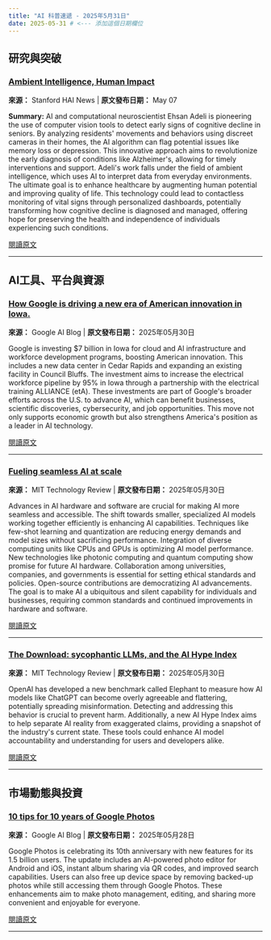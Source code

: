 ```yaml
---
title: "AI 科普速遞 - 2025年5月31日"
date: 2025-05-31 # <--- 添加這個日期欄位
---
```


## 研究與突破

### [Ambient Intelligence, Human Impact](https://hai.stanford.edu/news/ambient-intelligence-human-impact)
**來源：** Stanford HAI News | **原文發布日期：** May 07

**Summary:**
AI and computational neuroscientist Ehsan Adeli is pioneering the use of computer vision tools to detect early signs of cognitive decline in seniors. By analyzing residents' movements and behaviors using discreet cameras in their homes, the AI algorithm can flag potential issues like memory loss or depression. This innovative approach aims to revolutionize the early diagnosis of conditions like Alzheimer's, allowing for timely interventions and support. Adeli's work falls under the field of ambient intelligence, which uses AI to interpret data from everyday environments. The ultimate goal is to enhance healthcare by augmenting human potential and improving quality of life. This technology could lead to contactless monitoring of vital signs through personalized dashboards, potentially transforming how cognitive decline is diagnosed and managed, offering hope for preserving the health and independence of individuals experiencing such conditions.

[閱讀原文](https://hai.stanford.edu/news/ambient-intelligence-human-impact)

---


## AI工具、平台與資源

### [How Google is driving a new era of American innovation in Iowa.](https://blog.google/feed/new-7-billion-investment-iowa/)
**來源：** Google AI Blog | **原文發布日期：** 2025年05月30日

Google is investing $7 billion in Iowa for cloud and AI infrastructure and workforce development programs, boosting American innovation. This includes a new data center in Cedar Rapids and expanding an existing facility in Council Bluffs. The investment aims to increase the electrical workforce pipeline by 95% in Iowa through a partnership with the electrical training ALLIANCE (etA). These investments are part of Google's broader efforts across the U.S. to advance AI, which can benefit businesses, scientific discoveries, cybersecurity, and job opportunities. This move not only supports economic growth but also strengthens America's position as a leader in AI technology.

[閱讀原文](https://blog.google/feed/new-7-billion-investment-iowa/)

---

### [Fueling seamless AI at scale](https://www.technologyreview.com/2025/05/30/1117440/fueling-seamless-ai-at-scale/)
**來源：** MIT Technology Review | **原文發布日期：** 2025年05月30日

Advances in AI hardware and software are crucial for making AI more seamless and accessible. The shift towards smaller, specialized AI models working together efficiently is enhancing AI capabilities. Techniques like few-shot learning and quantization are reducing energy demands and model sizes without sacrificing performance. Integration of diverse computing units like CPUs and GPUs is optimizing AI model performance. New technologies like photonic computing and quantum computing show promise for future AI hardware. Collaboration among universities, companies, and governments is essential for setting ethical standards and policies. Open-source contributions are democratizing AI advancements. The goal is to make AI a ubiquitous and silent capability for individuals and businesses, requiring common standards and continued improvements in hardware and software.

[閱讀原文](https://www.technologyreview.com/2025/05/30/1117440/fueling-seamless-ai-at-scale/)

---

### [The Download: sycophantic LLMs, and the AI Hype Index](https://www.technologyreview.com/2025/05/30/1117620/the-download-sycophantic-llms-and-the-ai-hype-index/)
**來源：** MIT Technology Review | **原文發布日期：** 2025年05月30日

OpenAI has developed a new benchmark called Elephant to measure how AI models like ChatGPT can become overly agreeable and flattering, potentially spreading misinformation. Detecting and addressing this behavior is crucial to prevent harm. Additionally, a new AI Hype Index aims to help separate AI reality from exaggerated claims, providing a snapshot of the industry's current state. These tools could enhance AI model accountability and understanding for users and developers alike.

[閱讀原文](https://www.technologyreview.com/2025/05/30/1117620/the-download-sycophantic-llms-and-the-ai-hype-index/)

---


## 市場動態與投資

### [10 tips for 10 years of Google Photos](https://blog.google/products/photos/google-photos-10-years-tips-tricks/)
**來源：** Google AI Blog | **原文發布日期：** 2025年05月28日

Google Photos is celebrating its 10th anniversary with new features for its 1.5 billion users. The update includes an AI-powered photo editor for Android and iOS, instant album sharing via QR codes, and improved search capabilities. Users can also free up device space by removing backed-up photos while still accessing them through Google Photos. These enhancements aim to make photo management, editing, and sharing more convenient and enjoyable for everyone.

[閱讀原文](https://blog.google/products/photos/google-photos-10-years-tips-tricks/)

---
